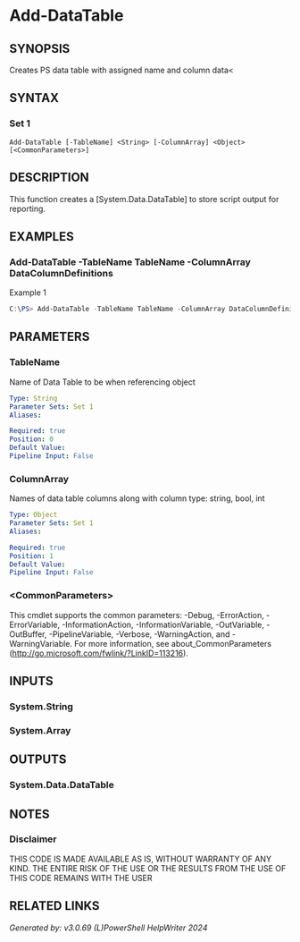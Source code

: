 ﻿# Add-DataTable

## SYNOPSIS
Creates PS data table with assigned name and column data<

## SYNTAX

### Set 1
```
Add-DataTable [-TableName] <String> [-ColumnArray] <Object> [<CommonParameters>]
```

## DESCRIPTION
This function creates a [System.Data.DataTable] to store script output for reporting.

## EXAMPLES

### Add-DataTable -TableName TableName -ColumnArray DataColumnDefinitions
Example 1
```powershell
C:\PS> Add-DataTable -TableName TableName -ColumnArray DataColumnDefinitions
```

## PARAMETERS

### TableName
Name of Data Table to be when referencing object

```yaml
Type: String
Parameter Sets: Set 1
Aliases: 

Required: true
Position: 0
Default Value: 
Pipeline Input: False
```

### ColumnArray
Names of data table columns along with column type: string, bool, int

```yaml
Type: Object
Parameter Sets: Set 1
Aliases: 

Required: true
Position: 1
Default Value: 
Pipeline Input: False
```

### \<CommonParameters\>
This cmdlet supports the common parameters: -Debug, -ErrorAction, -ErrorVariable, -InformationAction, -InformationVariable, -OutVariable, -OutBuffer, -PipelineVariable, -Verbose, -WarningAction, and -WarningVariable. For more information, see about_CommonParameters (http://go.microsoft.com/fwlink/?LinkID=113216).

## INPUTS

### System.String


### System.Array


## OUTPUTS

### System.Data.DataTable


## NOTES

### Disclaimer
THIS CODE IS MADE AVAILABLE AS IS, WITHOUT WARRANTY OF ANY KIND. THE ENTIRE RISK OF THE USE OR THE RESULTS FROM THE USE OF THIS CODE REMAINS WITH THE USER

## RELATED LINKS


*Generated by: v3.0.69 (L)PowerShell HelpWriter 2024*
